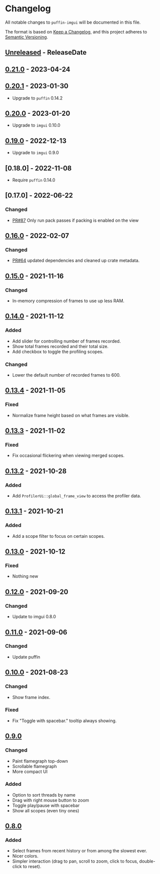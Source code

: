 <!-- markdownlint-disable blanks-around-headings blanks-around-lists no-duplicate-heading -->

# Changelog
All notable changes to `puffin-imgui` will be documented in this file.

The format is based on [Keep a Changelog](https://keepachangelog.com/en/1.0.0/),
and this project adheres to [Semantic Versioning](https://semver.org/spec/v2.0.0.html).

<!-- next-header -->
## [Unreleased] - ReleaseDate
## [0.21.0] - 2023-04-24
## [0.20.1] - 2023-01-30
- Upgrade to `puffin` 0.14.2

## [0.20.0] - 2023-01-20

- Upgrade to `imgui` 0.10.0

## [0.19.0] - 2022-12-13

- Upgrade to `imgui` 0.9.0

## [0.18.0] - 2022-11-08

- Require `puffin` 0.14.0

## [0.17.0] - 2022-06-22
### Changed
- [PR#87](https://github.com/EmbarkStudios/puffin/pull/87) Only run pack passes if packing is enabled on the view

## [0.16.0] - 2022-02-07
### Changed
- [PR#64](https://github.com/EmbarkStudios/puffin/pull/64) updated dependencies and cleaned up crate metadata.

## [0.15.0] - 2021-11-16
### Changed
- In-memory compression of frames to use up less RAM.

## [0.14.0] - 2021-11-12
### Added
- Add slider for controlling number of frames recorded.
- Show total frames recorded and their total size.
- Add checkbox to toggle the profiling scopes.

### Changed
- Lower the default number of recorded frames to 600.

## [0.13.4] - 2021-11-05
### Fixed
- Normalize frame height based on what frames are visible.

## [0.13.3] - 2021-11-02
### Fixed
- Fix occasional flickering when viewing merged scopes.

## [0.13.2] - 2021-10-28
### Added
- Add `ProfilerUi::global_frame_view` to access the profiler data.

## [0.13.1] - 2021-10-21
### Added
- Add a scope filter to focus on certain scopes.

## [0.13.0] - 2021-10-12
### Fixed
- Nothing new

## [0.12.0] - 2021-09-20
### Changed
- Update to imgui 0.8.0

## [0.11.0] - 2021-09-06
### Changed
- Update puffin

## [0.10.0] - 2021-08-23
### Changed
- Show frame index.

### Fixed
- Fix "Toggle with spacebar." tooltip always showing.

## [0.9.0]
### Changed
- Paint flamegraph top-down
- Scrollable flamegraph
- More compact UI

### Added
- Option to sort threads by name
- Drag with right mouse button to zoom
- Toggle play/pause with spacebar
- Show all scopes (even tiny ones)

## [0.8.0]
### Added
- Select frames from recent history or from among the slowest ever.
- Nicer colors.
- Simpler interaction (drag to pan, scroll to zoom, click to focus, double-click to reset).

<!-- next-url -->
[Unreleased]: https://github.com/EmbarkStudios/puffin/compare/puffin-imgui-0.21.0...HEAD
[0.21.0]: https://github.com/EmbarkStudios/puffin/compare/puffin-imgui-0.20.1...puffin-imgui-0.21.0
[0.20.1]: https://github.com/EmbarkStudios/puffin/compare/puffin-imgui-0.20.0...puffin-imgui-0.20.1
[0.20.0]: https://github.com/EmbarkStudios/puffin/compare/puffin-imgui-0.19.0...puffin-imgui-0.20.0
[0.19.0]: https://github.com/EmbarkStudios/puffin/compare/puffin-imgui-0.16.0...puffin-imgui-0.19.0
[0.16.0]: https://github.com/EmbarkStudios/puffin/compare/0.15.0...puffin-imgui-0.16.0
[0.15.0]: https://github.com/EmbarkStudios/puffin/compare/puffin-imgui-0.14.0...puffin-imgui-0.15.0
[0.14.0]: https://github.com/EmbarkStudios/puffin/compare/puffin-imgui-0.13.4...puffin-imgui-0.14.0
[0.13.4]: https://github.com/EmbarkStudios/puffin/compare/puffin-imgui-0.13.3...puffin-imgui-0.13.4
[0.13.3]: https://github.com/EmbarkStudios/puffin/compare/puffin-imgui-0.13.2...puffin-imgui-0.13.3
[0.13.2]: https://github.com/EmbarkStudios/puffin/compare/puffin-imgui-0.13.1...puffin-imgui-0.13.2
[0.13.1]: https://github.com/EmbarkStudios/puffin/compare/puffin-imgui-0.13.0...puffin-imgui-0.13.1
[0.13.0]: https://github.com/EmbarkStudios/puffin/compare/puffin-imgui-0.12.0...puffin-imgui-0.13.0
[0.12.0]: https://github.com/EmbarkStudios/puffin/compare/puffin-imgui-0.11.0...puffin-imgui-0.12.0
[0.11.0]: https://github.com/EmbarkStudios/puffin/compare/puffin-imgui-0.10.0...puffin-imgui-0.11.0
[0.10.0]: https://github.com/EmbarkStudios/puffin/compare/puffin-imgui-0.9.0...puffin-imgui-0.10.0
[0.9.0]: https://github.com/EmbarkStudios/puffin/compare/puffin-imgui-0.8.0...puffin-imgui-0.9.0
[0.8.0]: https://github.com/EmbarkStudios/puffin/releases/tag/puffin-imgui-0.8.0
